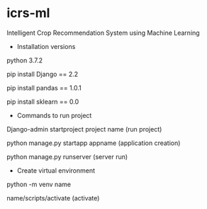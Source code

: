 # icrs-ml
 Intelligent Crop Recommendation System using Machine Learning
 

* Installation versions

python 3.7.2
  
pip install Django == 2.2

pip install pandas == 1.0.1

pip install sklearn == 0.0


* Commands to run project
  
Django-admin startproject project name (run project)

python manage.py startapp appname (application creation)

python manage.py runserver (server run)


* Create virtual environment
  
python -m venv name

name/scripts/activate (activate)
